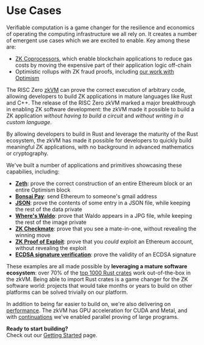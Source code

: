 # Use Cases

Verifiable computation is a game changer for the resilience and economics of
operating the computing infrastructure we all rely on. It creates a number of
emergent use cases which we are excited to enable. Key among these are:

- [ZK Coprocessors][zk-coprocessors-tweet], which enable blockchain applications to reduce gas costs by
  moving the expensive part of their application logic off-chain
- Optimistic rollups with ZK fraud proofs, including [our work with Optimism][optimism]

The RISC Zero [zkVM] can prove the correct execution of arbitrary code, allowing
developers to build ZK applications in mature languages like Rust and C++. The release
of the RISC Zero zkVM marked a major breakthrough in enabling ZK software development:
the zkVM made it possible to build a ZK application _without having to build a
circuit_ and _without writing in a custom language_.

By allowing developers to build in Rust and leverage the maturity of the Rust
ecosystem, the zkVM has made it possible for developers to quickly build
meaningful ZK applications, with no background in advanced mathematics or
cryptography.

We've built a number of applications and primitives showcasing these capabilies, including:

- **[Zeth]**: prove the correct construction of an entire Ethereum block or an entire Optimism block
- **[Bonsai Pay]**: send Ethereum to someone's gmail address
- **[JSON]**: prove the contents of some entry in a JSON file, while keeping the
  rest of the data private
- **[Where's Waldo][waldo]**: prove that Waldo appears in a JPG file, while
  keeping the rest of the image private
- **[ZK Checkmate][chess]**: prove that you see a mate-in-one, without revealing
  the winning move
- **[ZK Proof of Exploit][zkpoex]**: prove that you _could_ exploit an Ethereum
  account, without revealing the exploit
- **[ECDSA signature verification][ecdsa]**: prove the validity of an ECDSA
  signature

These examples are all made possible by **leveraging a mature software
ecosystem**: over 70% of the [top 1000 Rust crates][crate-validation] work
out-of-the-box in the zkVM. Being able to import Rust crates is a game changer
for the ZK software world: projects that would take months or years to build on
other platforms can be solved trivially on our platform.

In addition to being far easier to build on, we're also delivering on
[performance]. The zkVM has GPU acceleration for CUDA and Metal, and with
[continuations] we've enabled parallel proving of large programs.

**Ready to start building?** <br/>
Check out our [Getting Started] page.

[Bonsai Pay]: https://risczero.com/news/bonsai-pay
[chess]: https://github.com/risc0/risc0/tree/release-0.21/examples/chess
[continuations]: https://risczero.com/news/continuations
[crate-validation]: https://reports.risczero.com/crates-validation
[ecdsa]: https://github.com/risc0/risc0/tree/release-0.21/examples/ecdsa
[Getting Started]: ./getting-started.md
[JSON]: https://github.com/risc0/risc0/tree/release-0.21/examples/json
[optimism]: https://www.theblock.co/post/240929/optimism-zk-proof-proposals?utm_source=twitter&utm_medium=social
[performance]: ./zkvm/benchmarks.md
[waldo]: https://risczero.com/news/waldo
[Zeth]: https://risczero.com/news/zeth-release
[zk-coprocessors-tweet]: https://twitter.com/RiscZero/status/1677316664772132864
[zkpoex]: https://risczero.com/news/zkpoex
[zkVM]: ./zkvm/zkvm_overview.md
